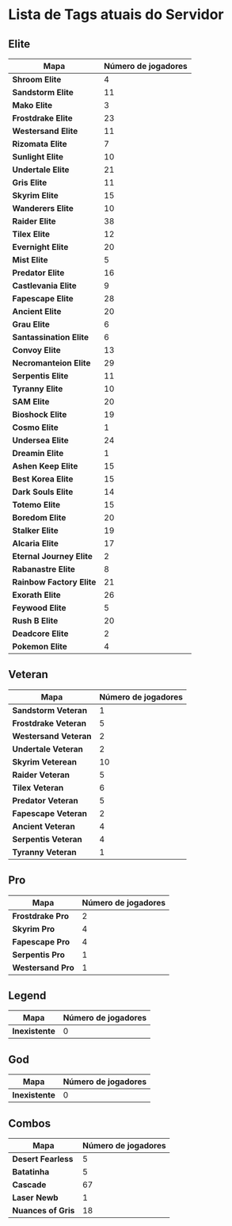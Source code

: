 # Lista de Tags atuais do Servidor

## Elite
Mapa | Número de jogadores
--- | ---
**Shroom Elite** | 4
**Sandstorm Elite** | 11
**Mako Elite** | 3
**Frostdrake Elite** | 23
**Westersand Elite** | 11
**Rizomata Elite** | 7
**Sunlight Elite** | 10
**Undertale Elite** | 21
**Gris Elite** | 11
**Skyrim Elite** | 15
**Wanderers Elite** | 10
**Raider Elite** | 38
**Tilex Elite** | 12
**Evernight Elite** | 20
**Mist Elite** | 5
**Predator Elite** | 16
**Castlevania Elite** | 9
**Fapescape Elite** | 28
**Ancient Elite** | 20
**Grau Elite** | 6
**Santassination Elite** | 6
**Convoy Elite** | 13
**Necromanteion Elite** | 29
**Serpentis Elite** | 11
**Tyranny Elite** | 10
**SAM Elite** | 20
**Bioshock Elite** | 19
**Cosmo Elite** | 1
**Undersea Elite** | 24
**Dreamin Elite** | 1
**Ashen Keep Elite** | 15
**Best Korea Elite** | 15
**Dark Souls Elite** | 14
**Totemo Elite** | 15
**Boredom Elite** | 20
**Stalker Elite** | 19
**Alcaria Elite** | 17
**Eternal Journey Elite** | 2
**Rabanastre Elite** | 8
**Rainbow Factory Elite** | 21
**Exorath Elite** | 26
**Feywood Elite** | 5
**Rush B Elite** | 20
**Deadcore Elite** | 2
**Pokemon Elite** | 4

## Veteran
Mapa | Número de jogadores
--- | ---
**Sandstorm Veteran** | 1
**Frostdrake Veteran** | 5
**Westersand Veteran** | 2
**Undertale Veteran** | 2
**Skyrim Veterean** | 10
**Raider Veteran** | 5
**Tilex Veteran** | 6
**Predator Veteran** | 5
**Fapescape Veteran** | 2
**Ancient Veteran** | 4
**Serpentis Veteran** | 4
**Tyranny Veteran** | 1

## Pro
Mapa | Número de jogadores
--- | ---
**Frostdrake Pro** | 2
**Skyrim Pro** | 4
**Fapescape Pro** | 4
**Serpentis Pro** | 1
**Westersand Pro** | 1

## Legend
Mapa | Número de jogadores
--- | ---
**Inexistente** | 0


## God
Mapa | Número de jogadores
--- | ---
**Inexistente** | 0

## Combos
Mapa | Número de jogadores
--- | ---
**Desert Fearless** | 5
**Batatinha** | 5
**Cascade** | 67
**Laser Newb** | 1
**Nuances of Gris** | 18